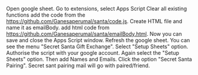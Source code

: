 Open google sheet. 
Go to extensions, select Apps Script
Clear all existing functions
add the code from the https://github.com/Ganesaperumal/santa/code.js.
Create HTML file and name it as emailBody.
add html code from https://github.com/Ganesaperumal/santa/emailBody.html.
Now you can save and close the Apps Script window.
Refresh the google sheet. You can see the menu "Secret Santa Gift Exchange".
Select "Setup Sheets" option. Authorise the script with your google account. Again select the "Setup Sheets" option.
Then add Names and Emails. Click the option "Secret Santa Pairing".
Secret sant pairing mail will go with paired/friend. 
